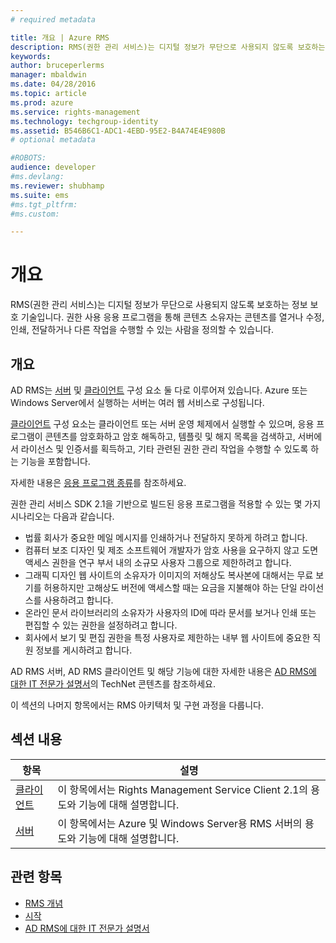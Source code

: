 ```yaml
---
# required metadata

title: 개요 | Azure RMS
description: RMS(권한 관리 서비스)는 디지털 정보가 무단으로 사용되지 않도록 보호하는 정보 보호 기술입니다.
keywords:
author: bruceperlerms
manager: mbaldwin
ms.date: 04/28/2016
ms.topic: article
ms.prod: azure
ms.service: rights-management
ms.technology: techgroup-identity
ms.assetid: B546B6C1-ADC1-4EBD-95E2-B4A74E4E980B
# optional metadata

#ROBOTS:
audience: developer
#ms.devlang:
ms.reviewer: shubhamp
ms.suite: ems
#ms.tgt_pltfrm:
#ms.custom:

---
```


# 개요

RMS(권한 관리 서비스)는 디지털 정보가 무단으로 사용되지 않도록 보호하는 정보 보호 기술입니다. 권한 사용 응용 프로그램을 통해 콘텐츠 소유자는 콘텐츠를 열거나 수정, 인쇄, 전달하거나 다른 작업을 수행할 수 있는 사람을 정의할 수 있습니다.

## 개요

AD RMS는 [서버](ad-rms-server.md) 및 [클라이언트](ad-rms-client.md) 구성 요소 둘 다로 이루어져 있습니다. Azure 또는 Windows Server에서 실행하는 서버는 여러 웹 서비스로 구성됩니다.

[클라이언트](ad-rms-client.md) 구성 요소는 클라이언트 또는 서버 운영 체제에서 실행할 수 있으며, 응용 프로그램이 콘텐츠를 암호화하고 암호 해독하고, 템플릿 및 해지 목록을 검색하고, 서버에서 라이선스 및 인증서를 획득하고, 기타 관련된 권한 관리 작업을 수행할 수 있도록 하는 기능을 포함합니다.

자세한 내용은 [응용 프로그램 종류](application-types.md)를 참조하세요.

권한 관리 서비스 SDK 2.1을 기반으로 빌드된 응용 프로그램을 적용할 수 있는 몇 가지 시나리오는 다음과 같습니다.

-   법률 회사가 중요한 메일 메시지를 인쇄하거나 전달하지 못하게 하려고 합니다.
-   컴퓨터 보조 디자인 및 제조 소프트웨어 개발자가 암호 사용을 요구하지 않고 도면 액세스 권한을 연구 부서 내의 소규모 사용자 그룹으로 제한하려고 합니다.
-   그래픽 디자인 웹 사이트의 소유자가 이미지의 저해상도 복사본에 대해서는 무료 보기를 허용하지만 고해상도 버전에 액세스할 때는 요금을 지불해야 하는 단일 라이선스를 사용하려고 합니다.
-   온라인 문서 라이브러리의 소유자가 사용자의 ID에 따라 문서를 보거나 인쇄 또는 편집할 수 있는 권한을 설정하려고 합니다.
-   회사에서 보기 및 편집 권한을 특정 사용자로 제한하는 내부 웹 사이트에 중요한 직원 정보를 게시하려고 합니다.

AD RMS 서버, AD RMS 클라이언트 및 해당 기능에 대한 자세한 내용은 [AD RMS에 대한 IT 전문가 설명서](https://TechNet.Microsoft.Com/en-us/library/cc771234.aspx)의 TechNet 콘텐츠를 참조하세요.

이 섹션의 나머지 항목에서는 RMS 아키텍처 및 구현 과정을 다룹니다.

## 섹션 내용

| 항목 | 설명 |
|-------|-------------|
|[클라이언트](ad-rms-client.md) |이 항목에서는 Rights Management Service Client 2.1의 용도와 기능에 대해 설명합니다. |
|[서버](ad-rms-server.md) | 이 항목에서는 Azure 및 Windows Server용 RMS 서버의 용도와 기능에 대해 설명합니다.|


## 관련 항목

* [RMS 개념](application-types.md)
* [시작](getting-started-with-ad-rms-2-0.md)
* [AD RMS에 대한 IT 전문가 설명서](https://TechNet.Microsoft.Com/en-us/library/cc771234.aspx)
 

 


<!--HONumber=Jun16_HO2-->


